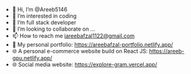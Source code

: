 - 👋 Hi, I’m @Areeb5146
- 👀 I’m interested in coding
- 🌱 I’m full stack developer
- 💞️ I’m looking to collaborate on ...
- 📫 How to reach me iareebafzal1122@gmail.com
- 💼 My personal portfolio: https://areebafzal-portfolio.netlify.app/
- 🌐 A personal e-commerce website build on React JS: https://areeb-gpu.netlify.app/
- 🌐 Social media website: https://explore-gram.vercel.app/

<!---
Areeb5146/Areeb5146 is a ✨ special ✨ repository because its `README.md` (this file) appears on your GitHub profile.
You can click the Preview link to take a look at your changes.
--->
